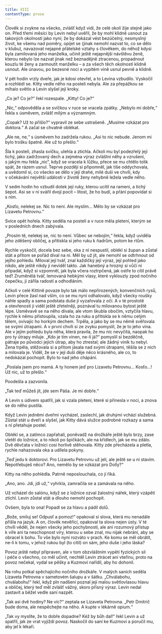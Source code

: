 ```yaml
---
title: XIII
contentType: prose
---
```


<section>

Člověk si zvykne na všecko, zvlášť když vidí, že celé okolí žije stejně jako on. Před třemi měsíci by Levin nebyl uvěřil, že by mohl klidně usnout za takových okolností jako nyní; že by dokázal vést bezúčelný, nesmyslný život, ke všemu nad poměry, opíjet se (jinak nemohl nazvat to, co se dělo v klubu), navazovat nejapné přátelské vztahy s člověkem, do něhož kdysi byla zamilovaná jeho manželka, učinit ještě nejapnější návštěvu ženě, kterou nebylo lze nazvat jinak než beznadějně ztracenou, propadnout kouzlu té ženy a zarmoutit manželku – a za všech těch okolností klidně usnout. Ale únavou, po bezesné noci a vypitém víně usnul pevně a klidně.

V pět hodin vrzly dveře, jak je kdosi otevřel, a to Levina vzbudilo. Vyskočil a rozhlédl se. Kitty vedle něho na posteli nebyla. Ale za přepážkou se míhalo světlo a Levin slyšel její kroky.

„Co je? Co je?“ řekl rozespale. „Kitty! Co je?“

„Nic,“ odpověděla a se svíčkou v ruce se vracela zpátky. „Nebylo mi dobře,“ řekla s úsměvem, zvlášť milým a významným.

„Copak? Už to přišlo?“ vypravil ze sebe ustrašeně. „Musíme vzkázat pro doktora.“ A začal se chvatně oblékat.

„Ale ne, ne,“ s úsměvem ho zadržela rukou. „Asi to nic nebude. Jenom mi bylo trošku špatně. Ale už to přešlo.“

Šla k posteli, zhasla svíčku, ulehla a ztichla. Ačkoli mu byl podezřelý její tichý, jako zadržovaný dech a zejména výraz zvláštní něhy a vzrušení, s jakým mu řekla „nic“, když se vracela k lůžku, přece se mu chtělo tolik spát, že rázem usnul. Teprve později si připomněl, jak tiše oddychovala, a uvědomil si, co všecko se dělo v její drahé, milé duši ve chvíli, kdy v očekávání největší události v životě ženy nehybně ležela vedle něho.

V sedm hodin ho vzbudil dotek její ruky, kterou ucítil na rameni, a tichý šepot. Asi se v ní svářil dvojí pocit – lítost, že ho budí, a přání popovídat si s ním.

„Kosťo, nelekej se. Nic to není. Ale myslím… Mělo by se vzkázat pro Lizavetu Petrovnu.“

Svíce opět hořela. Kitty seděla na posteli a v ruce měla pletení, kterým se v posledních dnech zabývala.

„Prosím tě, nelekej se, nic to není. Vůbec se nebojím,“ řekla, když uviděla jeho zděšený obličej, a přitiskla si jeho ruku k ňadrům, potom ke rtům.

Rychle vyskočil, docela bez sebe, oka z ní nespustil, oblékl si župan a zůstal stát a přitom se pořád díval na ni. Měl by už jít, ale nemohl se odtrhnout od jejího pohledu. Miloval její tvář, znal každičký její výraz, její pohled jako nikdo, ale ještě nikdy ji neviděl takto. Jak hanebný a hrozný si vůči ní připadal, když si vzpomněl, jak byla včera roztrpčená, jak ostře to cítil právě teď! Zruměnělá tvář, lemovaná hebkými vlasy, které vyklouzly zpod nočního čepečku, jí zářila radostí a odhodláním.

Ačkoli v celé Kittině povaze bylo tak málo nepřirozených, konvenčních rysů, Levin přece žasl nad vším, co se mu nyní odhalovalo, když všecky roušky náhle spadly a sama podstata duše jí vyzařovala z očí. A v té prostotě a otevřenosti ji viděl ještě zřetelněji, poznával tu milovanou bytost ještě lépe. Usměvavě se na něho dívala; ale vtom škubla obočím, vztyčila hlavu, rychle k němu přistoupila, vzala ho za ruku a přitiskla se k němu celým tělem, ovívajíc ho horkým dechem. Trpěla, a jako by se mu němě svěřovala se svými útrapami. A v první chvíli si ze zvyku pomyslil, že je to jeho vina. Ale v jejím pohledu byla něha, která pravila, že mu nic nevyčítá, naopak ho pro ty útrapy miluje. „Kdo je tím vinen, ne-li já?“ pomyslil si bezděčně, pátraje po původci jejích útrap, aby ho ztrestal; ale žádný viník tu nebyl. Žena trpěla, stěžovala si a přitom jásala nad svými útrapami, těšila se z nich a milovala je. Viděl, že se v její duši děje něco krásného, ale co, to nedokázal pochopit. Bylo to nad jeho chápání.

„Poslala jsem pro mamá. A ty honem jeď pro Lizavetu Petrovnu… Kosťo…! Už nic, už to přešlo.“

Poodešla a zazvonila.

„Tak teď můžeš jít, jde sem Páša. Je mi dobře.“

A Levin s údivem spatřil, jak si vzala pletení, které si přinesla v noci, a znova se do něho pustila.

Když Levin jedněmi dveřmi vycházel, zaslechl, jak druhými vchází služebná. Zůstal stát u dveří a slyšel, jak Kitty dává služce podrobné rozkazy a sama s ní přetahuje postel.

Oblékl se, a zatímco zapřahali, poněvadž na drožkáře ještě bylo brzy, zase vletěl do ložnice, a to nikoli po špičkách, ale na křídlech, jak se mu zdálo. Dvě děvčata v ložnici cosi horlivě stěhovala. Kitty zde přecházela a pletla, rychle nahazovala oka a udílela pokyny.

„Teď jedu k doktorovi. Pro Lizavetu Petrovnu už jeli, ale ještě se u ní stavím. Nepotřebuješ něco? Ano, nemělo by se vzkázat pro Dolly?“

Kitty na něho pohlédla. Patrně neposlouchala, co jí říká.

„Ano, ano. Jdi, jdi už,“ vyhrkla, zamračila se a zamávala na něho.

Už vcházel do salónu, když se z ložnice ozval žalostný nářek, který vzápětí ztichl. Levin zůstal stát a dlouho nemohl pochopit.

Ovšem, byla to ona! Popadl se za hlavu a pádil dolů.

„Bože, smiluj se! Odpusť a pomoz!“ opakoval si slova, která mu nenadále přišla na jazyk. A on, člověk nevěřící, opakoval ta slova nejen ústy. V té chvíli věděl, že nejen všecky jeho pochybnosti, ale ani rozumový přístup k víře ani ta neschopnost víry, kterou u sebe znal, mu nijak nebrání, aby se obracel k bohu. To vše bylo nyní rozváto v prach. Ke komu se měl obrátit, ne-li k tomu, v jehož rukou byl (to cítil) on sám, jeho duše i jeho láska?

Povoz ještě nebyl připraven, ale v tom obzvláštním vypětí fyzických sil i péče o všechno, co měl učinit, nechtěl Levin ztrácet ani vteřinu, proto na povoz nečekal, vydal se pěšky a Kuzmovi nařídil, aby ho dohonil.

Na rohu potkal spěchajícího nočního drožkáře. V malých saních seděla Lizaveta Petrovna v sametovém šalupu a v šátku. „Chválabohu, chválabohu!“ řekl, když pln nadšení poznal její malou světlovlasou hlavu a obličej, který teď měl zvlášť vážný, skoro přísný výraz. Levin nedal zastavit a běžel vedle saní nazpět.

„Tak asi dvě hodiny? Ne víc?“ zeptala se Lizaveta Petrovna. „Petr Dmitrič bude doma, ale nespěchejte na něho. A kupte v lékárně opium.“

„Tak vy myslíte, že to dobře dopadne? Kéž by bůh dal!“ řekl Levin a už spatřil, jak ze vrat vyjíždí povoz. Naskočil do saní ke Kuzmovi a poručil mu, aby jel k lékaři.

</section>
